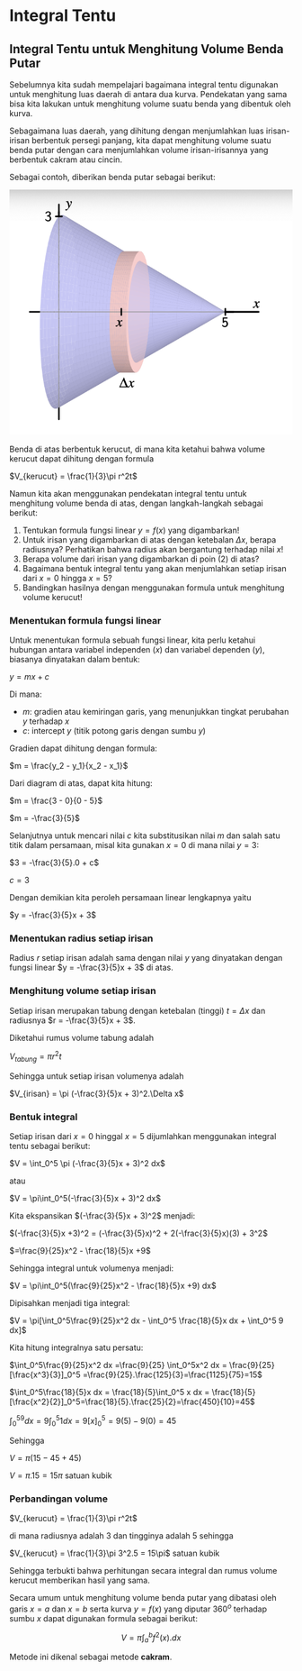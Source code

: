# Integral Tentu
## Integral Tentu untuk Menghitung Volume Benda Putar

Sebelumnya kita sudah mempelajari bagaimana integral tentu digunakan untuk menghitung luas daerah di antara dua kurva. Pendekatan yang sama bisa kita lakukan untuk menghitung volume suatu benda yang dibentuk oleh kurva.

Sebagaimana luas daerah, yang dihitung dengan menjumlahkan luas irisan-irisan berbentuk persegi panjang, kita dapat menghitung volume suatu benda putar dengan cara menjumlahkan volume irisan-irisannya yang berbentuk cakram atau cincin.

Sebagai contoh, diberikan benda putar sebagai berikut:

![1201](img/1201.png)

Benda di atas berbentuk kerucut, di mana kita ketahui bahwa volume kerucut dapat dihitung dengan formula 

$V_{kerucut} = \frac{1}{3}\pi r^2t$

Namun kita akan menggunakan pendekatan integral tentu untuk menghitung volume benda di atas, dengan langkah-langkah sebagai berikut:
1. Tentukan formula fungsi linear $y=f(x)$ yang digambarkan!
2. Untuk irisan yang digambarkan di atas dengan ketebalan $\Delta x$, berapa radiusnya? Perhatikan bahwa radius akan bergantung terhadap nilai $x$!
3. Berapa volume dari irisan yang digambarkan di poin (2) di atas?
4. Bagaimana bentuk integral tentu yang akan menjumlahkan setiap irisan dari $x=0$ hingga $x=5$?
5. Bandingkan hasilnya dengan menggunakan formula untuk menghitung volume kerucut!

### Menentukan formula fungsi linear
Untuk menentukan formula sebuah fungsi linear, kita perlu ketahui hubungan antara variabel independen $(x)$ dan variabel dependen $(y)$, biasanya dinyatakan dalam bentuk:

$y = mx + c$

Di mana:
- $m$: gradien atau kemiringan garis, yang menunjukkan tingkat perubahan $y$ terhadap $x$
- $c$: intercept $y$ (titik potong garis dengan sumbu $y$)

Gradien dapat dihitung dengan formula:

$m = \frac{y_2 - y_1}{x_2 - x_1}$

Dari diagram di atas, dapat kita hitung:

$m = \frac{3 - 0}{0 - 5}$

$m = -\frac{3}{5}$

Selanjutnya untuk mencari nilai $c$ kita substitusikan nilai $m$ dan salah satu titik dalam persamaan, misal kita gunakan $x = 0$ di mana nilai $y = 3$:

$3 = -\frac{3}{5}.0 + c$


$c = 3$

Dengan demikian kita peroleh persamaan linear lengkapnya yaitu

$y = -\frac{3}{5}x + 3$

### Menentukan radius setiap irisan
Radius $r$ setiap irisan adalah sama dengan nilai $y$ yang dinyatakan dengan fungsi linear $y = -\frac{3}{5}x + 3$ di atas.

### Menghitung volume setiap irisan
Setiap irisan merupakan tabung dengan ketebalan (tinggi) $t = \Delta x$ dan radiusnya $r = -\frac{3}{5}x + 3$.

Diketahui rumus volume tabung adalah

$V_{tabung} = \pi r^2t$

Sehingga untuk setiap irisan volumenya adalah

$V_{irisan} = \pi (-\frac{3}{5}x + 3)^2.\Delta x$

### Bentuk integral
Setiap irisan dari $x=0$ hinggal $x=5$ dijumlahkan menggunakan integral tentu sebagai berikut:

$V = \int_0^5 \pi (-\frac{3}{5}x + 3)^2 dx$

atau

$V = \pi\int_0^5(-\frac{3}{5}x + 3)^2 dx$

Kita ekspansikan $(-\frac{3}{5}x + 3)^2$ menjadi:

$(-\frac{3}{5}x +3)^2 = (-\frac{3}{5}x)^2 + 2(-\frac{3}{5}x)(3) + 3^2$

$=\frac{9}{25}x^2 - \frac{18}{5}x +9$

Sehingga integral untuk volumenya menjadi:

$V = \pi\int_0^5(\frac{9}{25}x^2 - \frac{18}{5}x +9) dx$

Dipisahkan menjadi tiga integral:

$V = \pi[\int_0^5\frac{9}{25}x^2 dx - \int_0^5 \frac{18}{5}x dx + \int_0^5 9 dx]$

Kita hitung integralnya satu persatu:

$\int_0^5\frac{9}{25}x^2 dx =\frac{9}{25} \int_0^5x^2 dx = \frac{9}{25}[\frac{x^3}{3}]_0^5 =\frac{9}{25}.\frac{125}{3}=\frac{1125}{75}=15$

$\int_0^5\frac{18}{5}x dx = \frac{18}{5}\int_0^5 x dx = \frac{18}{5}[\frac{x^2}{2}]_0^5=\frac{18}{5}.\frac{25}{2}=\frac{450}{10}=45$

$\int_0^59 dx = 9\int_0^5 1dx =9[x]_0^5 = 9(5)-9(0) = 45$

Sehingga

$V=\pi(15-45+45)$

$V=\pi.15 = 15\pi$ satuan kubik

### Perbandingan volume
$V_{kerucut} = \frac{1}{3}\pi r^2t$

di mana radiusnya adalah 3 dan tingginya adalah 5 sehingga

$V_{kerucut} = \frac{1}{3}\pi 3^2.5 = 15\pi$ satuan kubik

Sehingga terbukti bahwa perhitungan secara integral dan rumus volume kerucut memberikan hasil yang sama.

Secara umum untuk menghitung volume benda putar yang dibatasi oleh garis $x=a$ dan $x=b$ serta kurva $y=f(x)$ yang diputar $360^o$ terhadap sumbu $x$ dapat digunakan formula sebagai berikut:

$$V = \pi\int_a^b f^2(x).dx$$

Metode ini dikenal sebagai metode **cakram**.